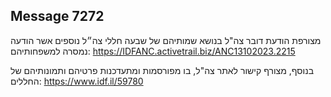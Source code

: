 ## Message 7272

מצורפת הודעת דובר צה"ל בנושא שמותיהם של שבעה חללי צה״ל נוספים אשר הודעה נמסרה למשפחותיהם: https://IDFANC.activetrail.biz/ANC13102023.2215

בנוסף, מצורף קישור לאתר צה"ל, בו מפורסמות ומתעדכנות פרטיהם ותמונותיהם של החללים: https://www.idf.il/59780

